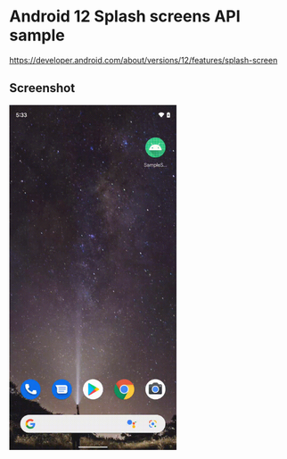 Android 12 Splash screens API sample
===

https://developer.android.com/about/versions/12/features/splash-screen

## Screenshot

<img src="screenshot.gif" width="300" />

